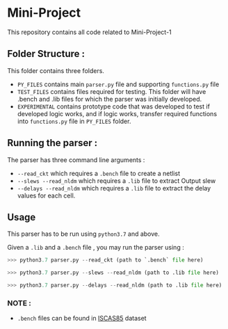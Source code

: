 
# Mini-Project 

This repository contains all code related to Mini-Project-1 

## Folder Structure :

This folder contains three folders.

- `PY_FILES` contains main `parser.py` file and supporting `functions.py` file
- `TEST_FILES` contains files required for testing. This folder will have .bench and .lib files for which
        the parser was initially developed.
- `EXPERIMENTAL` contains prototype code that was developed to test if developed logic works, 
        and if logic works, transfer required functions into `functions.py` file in `PY_FILES` folder.


## Running the parser :

The parser has three command line arguments :
- `--read_ckt` which requires a `.bench` file to create a netlist
- `--slews --read_nldm` which requires a `.lib` file to extract Output slew 
- `--delays --read_nldm` which requires a `.lib` file to extract the delay values for each cell.

## Usage 

This parser has to be run using `python3.7` and above.

Given a `.lib` and a `.bench` file , you may run the parser using :

```python
>>> python3.7 parser.py --read_ckt (path to `.bench` file here)

>>> python3.7 parser.py --slews --read_nldm (path to .lib file here)    # Read Output Slew table from each cell

>>> python3.7 parser.py --delays --read_nldm (path to .lib file here)   # Read Delay table for each cell 

```



### NOTE :
- `.bench` files can be found in [ISCAS85](https://www.pld.ttu.ee/~maksim/benchmarks/iscas85/bench/) dataset